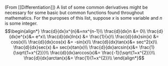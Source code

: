 (From [[Differentiation]])
A list of some common derivatives might be necessary for some basic but common functions found throughout mathematics.
For the puropses of this list, suppose $x$ is some variable and $n$ is some integer.
$$\begin{align*}
\frac{d}{dx}x^{n}&=nx^{n-1}\\
\frac{d}{dx}n &= 0\\
\frac{d}{dx}e^{x}&= e^x\\
\frac{d}{dx}ln(x) &= \frac{1}{x}\\
\frac{d}{dx}sin(x) &= cos(x)\\
\frac{d}{dx}cos(x) &= -sin(x)\\
\frac{d}{dx}tan(x)&= sec^2(x)\\
\frac{d}{dx}sec(x) &= sec(x)tan(x)\\
\frac{d}{dx}arcsin(x)&= \frac{1}{\sqrt{1+x^{2}}}\\
\frac{d}{dx}arccos(x)&= \frac{-1}{\sqrt{1+x^{2}}}\\
\frac{d}{dx}arctan(x)&= \frac{1}{1+x^{2}}\\
\end{align*}$$
